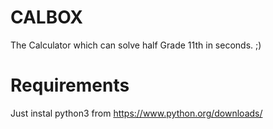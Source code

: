 # CALBOX
The Calculator which can solve half Grade 11th in seconds. ;)

# Requirements
Just instal python3 from https://www.python.org/downloads/
